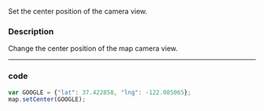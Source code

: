Set the center position of the camera view.

### Description
Change the center position of the map camera view.

-----

### code
```js
var GOOGLE = {"lat": 37.422858, "lng": -122.085065};
map.setCenter(GOOGLE);
```

